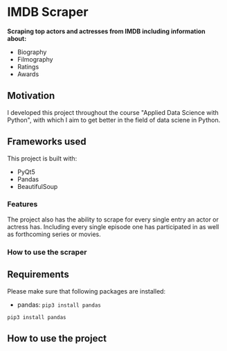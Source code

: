 # IMDB Scraper
<b>Scraping top actors and actresses from IMDB including information about:</b>
- Biography
- Filmography
- Ratings
- Awards

## Motivation
I developed this project throughout the course "Applied Data Science with Python", with which I aim to get better in the field of data sciene in Python.

## Frameworks used
This project is built with:
- PyQt5
- Pandas
- BeautifulSoup

### Features
The project also has the ability to scrape for every single entry an actor or actress has. Including every single episode one has participated in as well as forthcoming series or movies.

### How to use the scraper

## Requirements
Please make sure that following packages are installed:
- pandas: ```pip3 install pandas```


```pip3 install pandas```

## How to use the project